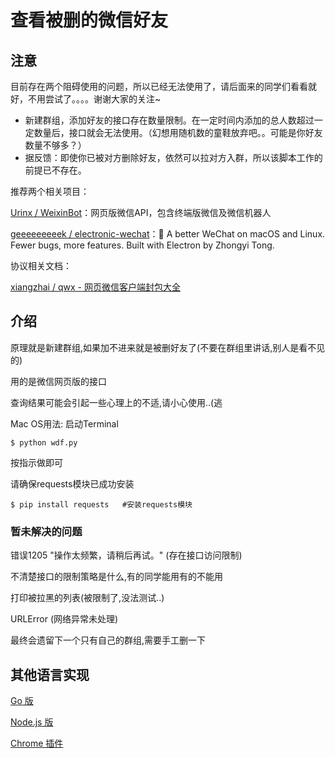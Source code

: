 # 查看被删的微信好友

## 注意

目前存在两个阻碍使用的问题，所以已经无法使用了，请后面来的同学们看看就好，不用尝试了。。。。谢谢大家的关注~

- 新建群组，添加好友的接口存在数量限制。在一定时间内添加的总人数超过一定数量后，接口就会无法使用。（幻想用随机数的童鞋放弃吧。。可能是你好友数量不够多？）
- 据反馈：即使你已被对方删除好友，依然可以拉对方入群，所以该脚本工作的前提已不存在。

推荐两个相关项目：

[Urinx / WeixinBot](https://github.com/Urinx/WeixinBot)：网页版微信API，包含终端版微信及微信机器人

[geeeeeeeeek / electronic-wechat](https://github.com/geeeeeeeeek/electronic-wechat)：💬 A better WeChat on macOS and Linux. Fewer bugs, more features. Built with Electron by Zhongyi Tong.

协议相关文档：

[xiangzhai / qwx - 网页微信客户端封包大全](https://github.com/xiangzhai/qwx/blob/master/doc/protocol.md)

## 介绍

原理就是新建群组,如果加不进来就是被删好友了(不要在群组里讲话,别人是看不见的)

用的是微信网页版的接口

查询结果可能会引起一些心理上的不适,请小心使用..(逃

Mac OS用法:
启动Terminal

`$ python wdf.py`

按指示做即可

请确保requests模块已成功安装

`$ pip install requests   #安装requests模块`

### 暂未解决的问题

错误1205 "操作太频繁，请稍后再试。" (存在接口访问限制)

不清楚接口的限制策略是什么,有的同学能用有的不能用

打印被拉黑的列表(被限制了,没法测试..)

URLError (网络异常未处理)

最终会遗留下一个只有自己的群组,需要手工删一下

## 其他语言实现

[Go 版](https://github.com/miraclesu/wechat-deleted-friends)

[Node.js 版](https://github.com/chemdemo/wechat-helper)

[Chrome 插件](https://github.com/liaohuqiu/wechat-helper)
